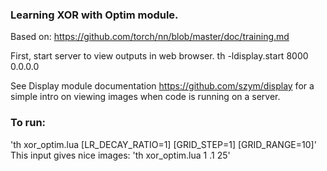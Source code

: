 ### Learning XOR with Optim module.
Based on: https://github.com/torch/nn/blob/master/doc/training.md

First, start server to view outputs in web browser.
  th -ldisplay.start 8000 0.0.0.0

See Display module documentation https://github.com/szym/display 
for a simple intro on viewing images when code is running on a server.

### To run:
  'th xor_optim.lua [LR_DECAY_RATIO=1] [GRID_STEP=1] [GRID_RANGE=10]'
This input gives nice images:
  'th xor_optim.lua 1 .1 25'
